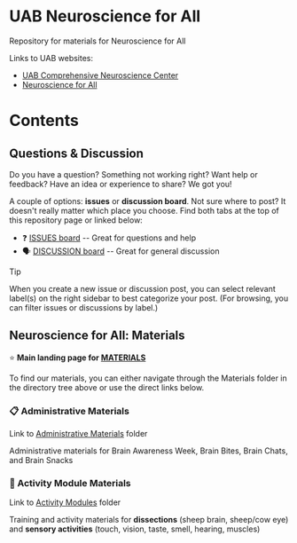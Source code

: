 # UAB Neuroscience for All

Repository for materials for Neuroscience for All

Links to UAB websites:
* [UAB Comprehensive Neuroscience Center](https://www.uab.edu/medicine/cnc/)
* [Neuroscience for All](https://www.brainawarenessuab.com/neuroscience-for-all)

# Contents

## Questions & Discussion

Do you have a question? Something not working right? Want help or feedback? Have an idea or experience to share? We got you!

A couple of options: **issues** or **discussion board**. Not sure where to post? It doesn't really matter which place you choose. Find both tabs at the top of this repository page or linked below:

* :question: [ISSUES board](https://github.com/cathynewman/UAB_Neuroscience_for_All/issues) -- Great for questions and help
* :speaking_head: [DISCUSSION board](https://github.com/cathynewman/UAB_Neuroscience_for_All/discussions) -- Great for general discussion

> [!TIP]
> When you create a new issue or discussion post, you can select relevant label(s) on the right sidebar to best categorize your post. (For browsing, you can filter issues or discussions by label.)

## Neuroscience for All: Materials

:star: **Main landing page for [MATERIALS](https://github.com/cathynewman/UAB_Neuroscience_for_All/tree/main/Materials)**

To find our materials, you can either navigate through the Materials folder in the directory tree above or use the direct links below.

### :clipboard: Administrative Materials

Link to [Administrative Materials](https://github.com/cathynewman/UAB_Neuroscience_for_All/tree/main/Materials/Admin_materials) folder

Administrative materials for Brain Awareness Week, Brain Bites, Brain Chats, and Brain Snacks

### :goggles: Activity Module Materials

Link to [Activity Modules](https://github.com/cathynewman/UAB_Neuroscience_for_All/tree/main/Materials/Modules) folder

Training and activity materials for **dissections** (sheep brain, sheep/cow eye) and **sensory activities** (touch, vision, taste, smell, hearing, muscles)
